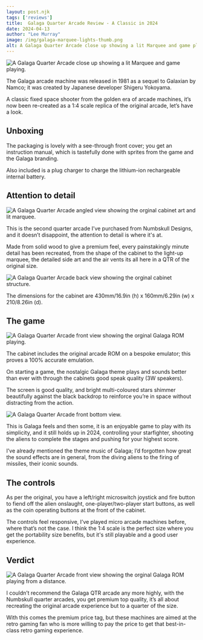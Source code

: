```yaml
---
layout: post.njk 
tags: ['reviews']
title:  Galaga Quarter Arcade Review - A Classic in 2024
date: 2024-04-13
author: "Lee Murray"
image: /img/galaga-marquee-lights-thumb.png
alt: A Galaga Quarter Arcade close up showing a lit Marquee and game playing.
---
```


![A Galaga Quarter Arcade close up showing a lit Marquee and game playing.](/img/galaga-marquee-lights.png "Galaga")

The Galaga arcade machine was released in 1981 as a sequel to Galaxian by Namco; it was created by Japanese developer Shigeru Yokoyama.

A classic fixed space shooter from the golden era of arcade machines, it’s now been re-created as a 1:4 scale replica of the original arcade, let’s have a look.

## Unboxing

The packaging is lovely with a see-through front cover; you get an instruction manual, which is tastefully done with sprites from the game and the Galaga branding.

Also included is a plug charger to charge the lithium-ion rechargeable internal battery.

## Attention to detail

![A Galaga Quarter Arcade angled view showing the orginal cabinet art and lit marquee.](/img/galaga-side-view.png "Galaga 2")

This is the second quarter arcade I’ve purchased from Numbskull Designs, and it doesn’t disappoint, the attention to detail is where it's at.

Made from solid wood to give a premium feel, every painstakingly minute detail has been recreated, from the shape of the cabinet to the light-up marquee, the detailed side art and the air vents its all here in a QTR of the original size.

![A Galaga Quarter Arcade back view showing the orginal cabinet structure.](/img/galaga-back-view.png "Galaga 3")

The dimensions for the cabinet are 430mm/16.9in (h) x 160mm/6.29in (w) x 210/8.26in (d).

## The game

![A Galaga Quarter Arcade front view showing the orginal Galaga ROM playing.](/img/galaga-front-gameplay.png "Galaga 4")

The cabinet includes the original arcade ROM on a bespoke emulator; this proves a 100% accurate emulation.

On starting a game, the nostalgic Galaga theme plays and sounds better than ever with through the cabinets good speak quality (3W speakers).

The screen is good quality, and bright multi-coloured stars shimmer beautifully against the black backdrop to reinforce you’re in space without distracting from the action.

![A Galaga Quarter Arcade front bottom view.](/img/galaga-front-artwork.png "Galaga 5")

This is Galaga feels and then some, it is an enjoyable game to play with its simplicity, and it still holds up in 2024, controlling your starfighter, shooting the aliens to complete the stages and pushing for your highest score.

I’ve already mentioned the theme music of Galaga; I’d forgotten how great the sound effects are in general, from the diving aliens to the firing of missiles, their iconic sounds.

## The controls

As per the original, you have a left/right microswitch joystick and fire button to fiend off the alien onslaught, one-player/two-player start buttons, as well as the coin operating buttons at the front of the cabinet.

The controls feel responsive, I’ve played micro arcade machines before, where that’s not the case. I think the 1:4 scale is the perfect size where you get the portability size benefits, but it's still playable and a good user experience.

## Verdict

![A Galaga Quarter Arcade front view showing the orginal Galaga ROM playing from a distance.](/img/galaga-front-view-off.png "Galaga 6")

I couldn’t recommend the Galaga QTR arcade any more highly, with the Numbskull quarter arcades, you get premium top quality, it’s all about recreating the original arcade experience but to a quarter of the size.

With this comes the premium price tag, but these machines are aimed at the retro gaming fan who is more willing to pay the price to get that best-in-class retro gaming experience.








